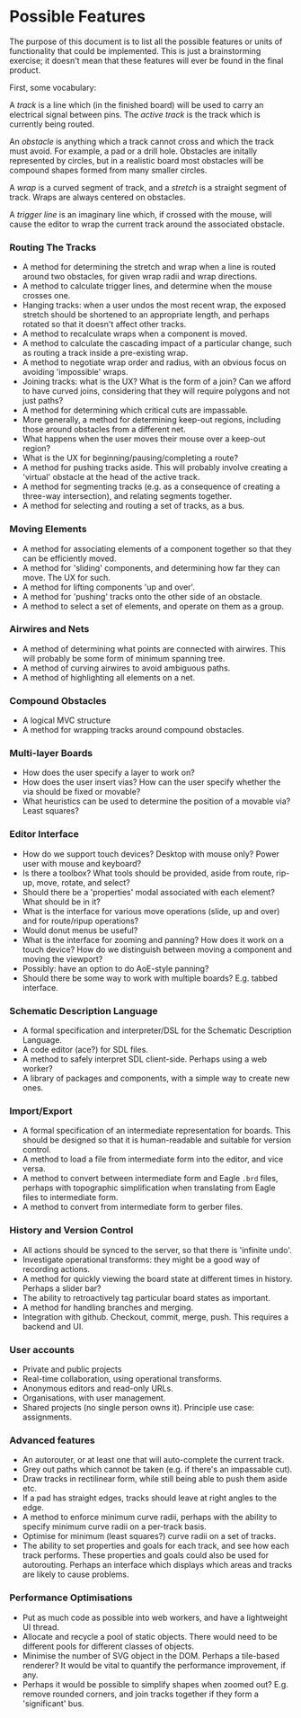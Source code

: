 
Possible Features
=================

The purpose of this document is to list all the possible features or units of functionality that could be implemented. This is just a brainstorming exercise; it doesn't mean that these features will ever be found in the final product.

First, some vocabulary:

A _track_ is a line which (in the finished board) will be used to carry an electrical signal between pins. The _active track_ is the track which is currently being routed.

An _obstacle_ is anything which a track cannot cross and which the track must avoid. For example, a pad or a drill hole. Obstacles are initally represented by circles, but in a realistic board most obstacles will be compound shapes formed from many smaller circles.

A _wrap_ is a curved segment of track, and a _stretch_ is a straight segment of track. Wraps are always centered on obstacles.

A _trigger line_ is an imaginary line which, if crossed with the mouse, will cause the editor to wrap the current track around the associated obstacle.



### Routing The Tracks

- A method for determining the stretch and wrap when a line is routed around two obstacles, for given wrap radii and wrap directions.
- A method to calculate trigger lines, and determine when the mouse crosses one.
- Hanging tracks: when a user undos the most recent wrap, the exposed stretch should be shortened to an appropriate length, and perhaps rotated so that it doesn't affect other tracks.
- A method to recalculate wraps when a component is moved.
- A method to calculate the cascading impact of a particular change, such as routing a track inside a pre-existing wrap.
- A method to negotiate wrap order and radius, with an obvious focus on avoiding 'impossible' wraps.
- Joining tracks: what is the UX? What is the form of a join? Can we afford to have curved joins, considering that they will require polygons and not just paths?
- A method for determining which critical cuts are impassable.
- More generally, a method for determining keep-out regions, including those around obstacles from a different net.
- What happens when the user moves their mouse over a keep-out region?
- What is the UX for beginning/pausing/completing a route?
- A method for pushing tracks aside. This will probably involve creating a 'virtual' obstacle at the head of the active track.
- A method for segmenting tracks (e.g. as a consequence of creating a three-way intersection), and relating segments together.
- A method for selecting and routing a set of tracks, as a bus.

### Moving Elements

- A method for associating elements of a component together so that they can be efficiently moved.
- A method for 'sliding' components, and determining how far they can move. The UX for such.
- A method for lifting components 'up and over'. 
- A method for 'pushing' tracks onto the other side of an obstacle.
- A method to select a set of elements, and operate on them as a group.

### Airwires and Nets

- A method of determining what points are connected with airwires. This will probably be some form of minimum spanning tree.
- A method of curving airwires to avoid ambiguous paths.
- A method of highlighting all elements on a net.

### Compound Obstacles

- A logical MVC structure
- A method for wrapping tracks around compound obstacles.

### Multi-layer Boards

- How does the user specify a layer to work on? 
- How does the user insert vias? How can the user specify whether the via should be fixed or movable?
- What heuristics can be used to determine the position of a movable via? Least squares?

### Editor Interface

- How do we support touch devices? Desktop with mouse only? Power user with mouse and keyboard?
- Is there a toolbox? What tools should be provided, aside from route, rip-up, move, rotate, and select?
- Should there be a 'properties' modal associated with each element? What should be in it?
- What is the interface for various move operations (slide, up and over) and for route/ripup operations?
- Would donut menus be useful?
- What is the interface for zooming and panning? How does it work on a touch device? How do we distinguish between moving a component and moving the viewport?
- Possibly: have an option to do AoE-style panning?
- Should there be some way to work with multiple boards? E.g. tabbed interface.

### Schematic Description Language

- A formal specification and interpreter/DSL for the Schematic Description Language.
- A code editor (ace?) for SDL files.
- A method to safely interpret SDL client-side. Perhaps using a web worker?
- A library of packages and components, with a simple way to create new ones.

### Import/Export

- A formal specification of an intermediate representation for boards. This should be designed so that it is human-readable and suitable for version control.
- A method to load a file from intermediate form into the editor, and vice versa.
- A method to convert between intermediate form and Eagle ``.brd`` files, perhaps with topographic simplification when translating from Eagle files to intermediate form.
- A method to convert from intermediate form to gerber files.

### History and Version Control

- All actions should be synced to the server, so that there is 'infinite undo'.
- Investigate operational transforms: they might be a good way of recording actions.
- A method for quickly viewing the board state at different times in history. Perhaps a slider bar?
- The ability to retroactively tag particular board states as important.
- A method for handling branches and merging.
- Integration with github. Checkout, commit, merge, push. This requires a backend and UI.

### User accounts

- Private and public projects
- Real-time collaboration, using operational transforms.
- Anonymous editors and read-only URLs.
- Organisations, with user management.
- Shared projects (no single person owns it). Principle use case: assignments.

### Advanced features

- An autorouter, or at least one that will auto-complete the current track.
- Grey out paths which cannot be taken (e.g. if there's an impassable cut).
- Draw tracks in rectilinear form, while still being able to push them aside etc.
- If a pad has straight edges, tracks should leave at right angles to the edge.
- A method to enforce minimum curve radii, perhaps with the ability to specify minimum curve radii on a per-track basis.
- Optimise for minimum (least squares?) curve radii on a set of tracks.
- The ability to set properties and goals for each track, and see how each track performs. These properties and goals could also be used for autorouting. Perhaps an interface which displays which areas and tracks are likely to cause problems.

### Performance Optimisations

- Put as much code as possible into web workers, and have a lightweight UI thread.
- Allocate and recycle a pool of static objects. There would need to be different pools for different classes of objects.
- Minimise the number of SVG object in the DOM. Perhaps a tile-based renderer? It would be vital to quantify the performance improvement, if any.
- Perhaps it would be possible to simplify shapes when zoomed out? E.g. remove rounded corners, and join tracks together if they form a 'significant' bus.








